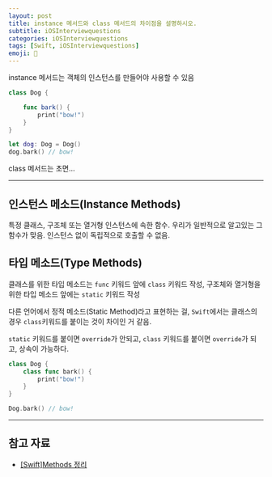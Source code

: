 ```yaml
---
layout: post
title: instance 메서드와 class 메서드의 차이점을 설명하시오.
subtitle: iOSInterviewquestions
categories: iOSInterviewquestions
tags: [Swift, iOSInterviewquestions]
emoji: 🍎
---
```


instance 메서드는 객체의 인스턴스를 만들어야 사용할 수 있음

```swift
class Dog {

	func bark() {
		print("bow!")
	}
}

let dog: Dog = Dog()
dog.bark() // bow!
```

class 메서드는 초면...

---

## 인스턴스 메소드(Instance Methods)

특정 클래스, 구조체 또는 열거형 인스턴스에 속한 함수. 우리가 일반적으로 알고있는 그 함수가 맞음. 인스턴스 없이 독립적으로 호출할 수 없음.

## 타입 메소드(Type Methods)

클래스를 위한 타입 메소드는 `func` 키워드 앞에 `class` 키워드 작성, 구조체와 열거형을 위한 타입 메소드 앞에는 `static` 키워드 작성

다른 언어에서 정적 메소드(Static Method)라고 표현하는 걸, `Swift`에서는 클래스의 경우 `class`키워드를 붙이는 것이 차이인 거 같음.

`static` 키워드를 붙이면 `override`가 안되고, `class` 키워드를 붙이면 `override`가 되고, 상속이 가능하다.

```swift
class Dog {
	class func bark() {
		print("bow!")
	}
}

Dog.bark() // bow!
```

---

## 참고 자료
- [[Swift]Methods 정리](http://minsone.github.io/mac/ios/swift-methods-summary)